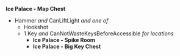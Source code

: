 ﻿**Ice Palace - Map Chest**

- Hammer *and* CanLiftLight *and one of*
  - Hookshot
  - 1 Key *and* CanNotWasteKeysBeforeAccessible *for locations*
    - **Ice Palace - Spike Room**
    - **Ice Palace - Big Key Chest**
